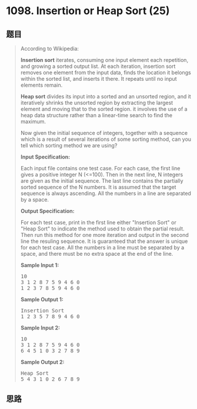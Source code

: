 <h1>1098. Insertion or Heap Sort (25)</h1>

## 题目

> <div id="problemContent">
> <p>According to Wikipedia:</p>
> <p><b>Insertion sort</b> iterates, consuming one input element each repetition, and growing a sorted output list. At each iteration, insertion sort removes one element from the input data, finds the location it belongs within the sorted list, and inserts it there. It repeats until no input elements remain.</p>
> <p>
> <b>Heap sort</b> divides its input into a sorted and an unsorted region, and it iteratively shrinks the unsorted region by extracting the largest element and moving that to the sorted region. it involves the use of a heap data structure rather than a linear-time search to find the maximum.</p>
> <p>Now given the initial sequence of integers, together with a sequence which is a result of several iterations of some sorting method, can you tell which sorting method we are using?</p>
> <p><b>
> Input Specification:
> </b></p>
> <p>Each input file contains one test case.  For each case, the first line gives a positive integer N (&lt;=100).  Then in the next line, N integers are given as the initial sequence.  The last line contains the partially sorted sequence of the N numbers.  It is assumed that the target sequence is always ascending.  All the numbers in a line are separated by a space.</p>
> <p><b>
> Output Specification:
> </b></p>
> <p>For each test case, print in the first line either "Insertion Sort" or "Heap Sort" to indicate the method used to obtain the partial result.  Then run this method for one more iteration and output in the second line the resuling sequence.  It is guaranteed that the answer is unique for each test case.  All the numbers in a line must be separated by a space, and there must be no extra space at the end of the line.</p>
> <b>Sample Input 1:</b><pre>
> 10
> 3 1 2 8 7 5 9 4 6 0
> 1 2 3 7 8 5 9 4 6 0
> </pre>
> <b>Sample Output 1:</b><pre>
> Insertion Sort
> 1 2 3 5 7 8 9 4 6 0
> </pre>
> <b>Sample Input 2:</b><pre>
> 10
> 3 1 2 8 7 5 9 4 6 0
> 6 4 5 1 0 3 2 7 8 9
> </pre>
> <b>Sample Output 2:</b><pre>
> Heap Sort
> 5 4 3 1 0 2 6 7 8 9
> </pre>
> </div>

## 思路

